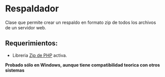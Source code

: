 Respaldador
===========

Clase que permite crear un respaldo en formato zip de todos los archivos de un servidor web.


Requerimientos:
---------------

  * Libreria [Zip de PHP](http://www.php.net/manual/es/zip.installation.php) activa.
  
**Probado sólo en Windows, aunque tiene compatibilidad teorica con otros sistemas**
